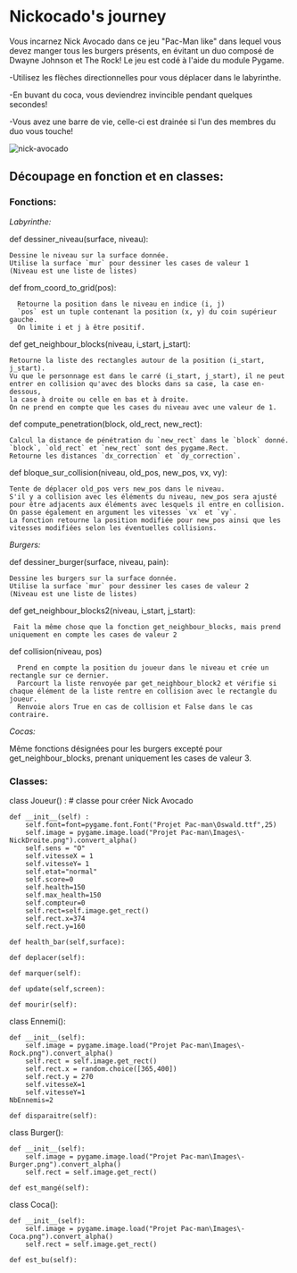 # Nickocado's journey
Vous incarnez Nick Avocado dans ce jeu "Pac-Man like" dans lequel vous devez manger tous les burgers présents, en évitant un duo composé de Dwayne Johnson et The Rock! 
Le jeu est codé à l'aide du module Pygame.

-Utilisez les flèches directionnelles pour vous déplacer dans le labyrinthe. 

-En buvant du coca, vous deviendrez invincible pendant quelques secondes!

-Vous avez une barre de vie, celle-ci est drainée si l'un des membres du duo vous touche!

![nick-avocado](https://user-images.githubusercontent.com/90514084/147881522-6fbdb23b-baca-45f4-9dac-cb70177a75a4.gif)


## Découpage en fonction et en classes:

  ### Fonctions:
  
*Labyrinthe:*
  
  def dessiner_niveau(surface, niveau):
  
    Dessine le niveau sur la surface donnée.
    Utilise la surface `mur` pour dessiner les cases de valeur 1
    (Niveau est une liste de listes)
    
  def from_coord_to_grid(pos):

      Retourne la position dans le niveau en indice (i, j)
      `pos` est un tuple contenant la position (x, y) du coin supérieur gauche.
      On limite i et j à être positif.
  
  def get_neighbour_blocks(niveau, i_start, j_start):
  
    Retourne la liste des rectangles autour de la position (i_start, j_start).
    Vu que le personnage est dans le carré (i_start, j_start), il ne peut entrer en collision qu'avec des blocks dans sa case, la case en-dessous,
    la case à droite ou celle en bas et à droite. 
    On ne prend en compte que les cases du niveau avec une valeur de 1.
 
 def compute_penetration(block, old_rect, new_rect):
 
    Calcul la distance de pénétration du `new_rect` dans le `block` donné.
    `block`, `old_rect` et `new_rect` sont des pygame.Rect.
    Retourne les distances `dx_correction` et `dy_correction`.
    
 def bloque_sur_collision(niveau, old_pos, new_pos, vx, vy):
    
    Tente de déplacer old_pos vers new_pos dans le niveau.
    S'il y a collision avec les éléments du niveau, new_pos sera ajusté pour être adjacents aux éléments avec lesquels il entre en collision.
    On passe également en argument les vitesses `vx` et `vy`.
    La fonction retourne la position modifiée pour new_pos ainsi que les vitesses modifiées selon les éventuelles collisions.
    
*Burgers:* 
 
 def dessiner_burger(surface, niveau, pain): 
    
    Dessine les burgers sur la surface donnée.
    Utilise la surface `mur` pour dessiner les cases de valeur 2
    (Niveau est une liste de listes)
    
 def get_neighbour_blocks2(niveau, i_start, j_start):
     
     Fait la même chose que la fonction get_neighbour_blocks, mais prend uniquement en compte les cases de valeur 2
     
 def collision(niveau, pos)
      
      Prend en compte la position du joueur dans le niveau et crée un rectangle sur ce dernier.
      Parcourt la liste renvoyée par get_neighbour_block2 et vérifie si chaque élément de la liste rentre en collision avec le rectangle du joueur.
      Renvoie alors True en cas de collision et False dans le cas contraire.
      
*Cocas:*
  
  Même fonctions désignées pour les burgers excepté pour get_neighbour_blocks, prenant uniquement les cases de valeur 3.

### Classes:

  class Joueur() : # classe pour créer Nick Avocado
  
    def __init__(self) :
        self.font=font=pygame.font.Font("Projet Pac-man\Oswald.ttf",25)
        self.image = pygame.image.load("Projet Pac-man\Images\-NickDroite.png").convert_alpha()
        self.sens = "O"
        self.vitesseX = 1
        self.vitesseY= 1
        self.etat="normal"
        self.score=0
        self.health=150
        self.max_health=150
        self.compteur=0
        self.rect=self.image.get_rect()
        self.rect.x=374
        self.rect.y=160

    def health_bar(self,surface):

    def deplacer(self):

    def marquer(self):

    def update(self,screen):

    def mourir(self):



class Ennemi():

    def __init__(self):
        self.image = pygame.image.load("Projet Pac-man\Images\-Rock.png").convert_alpha()
        self.rect = self.image.get_rect()
        self.rect.x = random.choice([365,400])
        self.rect.y = 270
        self.vitesseX=1
        self.vitesseY=1
    NbEnnemis=2

    def disparaitre(self):



class Burger():

    def __init__(self):
        self.image = pygame.image.load("Projet Pac-man\Images\-Burger.png").convert_alpha()
        self.rect = self.image.get_rect()
 
    def est_mangé(self):

class Coca():

    def __init__(self):
        self.image = pygame.image.load("Projet Pac-man\Images\-Coca.png").convert_alpha()
        self.rect = self.image.get_rect()

    def est_bu(self):
